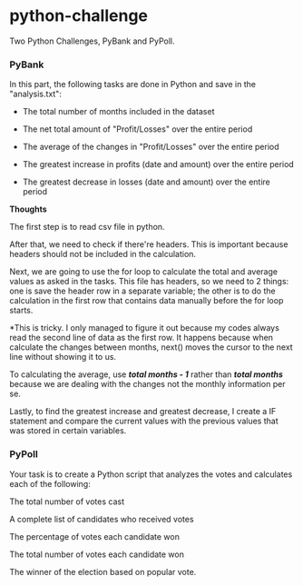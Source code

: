 # python-challenge
Two Python Challenges, PyBank and PyPoll.

### PyBank
In this part, the following tasks are done in Python and save in the "analysis.txt":

- The total number of months included in the dataset

- The net total amount of "Profit/Losses" over the entire period

- The average of the changes in "Profit/Losses" over the entire period

- The greatest increase in profits (date and amount) over the entire period

- The greatest decrease in losses (date and amount) over the entire period

**Thoughts**

The first step is to read csv file in python.

After that, we need to check if there're headers. This is important because headers should not be included in the calculation. 

Next, we are going to use the for loop to calculate the total and average values as asked in the tasks. This file has headers, so we need to 2 things: one is save the header row in a separate variable; the other is to do the calculation in the first row that contains data manually before the for loop starts. 

*This is tricky. I only managed to figure it out because my codes always read the second line of data as the first row. It happens because when calculate the changes between months, next() moves the cursor to the next line without showing it to us. 

To calculating the average, use ***total months - 1*** rather than ***total months*** because we are dealing with the changes not the monthly information per se. 

Lastly, to find the greatest increase and greatest decrease, I create a IF statement and compare the current values with the previous values that was stored in certain variables. 

### PyPoll

Your task is to create a Python script that analyzes the votes and calculates each of the following:

The total number of votes cast

A complete list of candidates who received votes

The percentage of votes each candidate won

The total number of votes each candidate won

The winner of the election based on popular vote.

